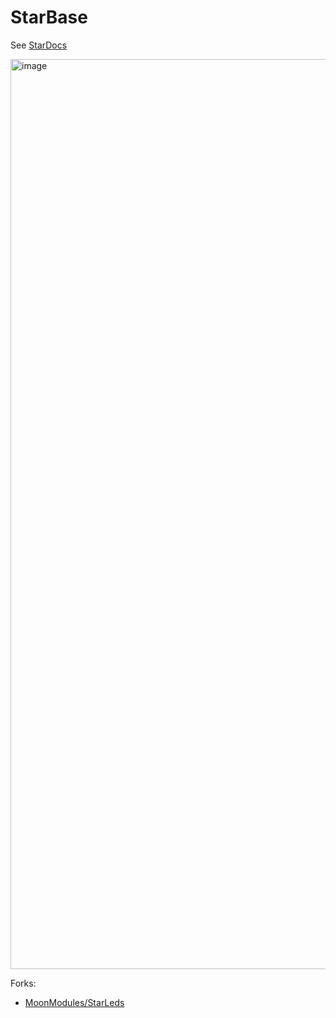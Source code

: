 # StarBase

See [StarDocs](https://ewowi.github.io/StarDocs/)

<img width="1456" alt="image" src="https://github.com/ewowi/StarBase/assets/138451817/e29cfed8-59b2-4abb-82e4-c26bbec4cde2">

Forks:

* [MoonModules/StarLeds](https://github.com/MoonModules/StarLeds)

